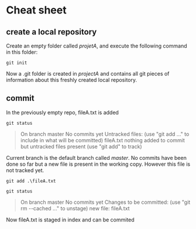 # Cheat sheet

## create a local repository
Create an empty folder called *projetA*, and execute the following command in this folder:
```
git init
```
Now a .git folder is created in *projectA* and contains all git pieces of information about this freshly created local repository.

## commit
In the previously empty repo, fileA.txt is added
```
git status
```
>On branch master
No commits yet
Untracked files:
  (use "git add <file>..." to include in what will be committed)
        fileA.txt
nothing added to commit but untracked files present (use "git add" to track)

Current branch is the default branch called *master*.
No commits have been done so far but a new file is present in the working copy. However this file is not tracked yet.

```
git add .\fileA.txt

git status
```
>On branch master
No commits yet
Changes to be committed:
  (use "git rm --cached <file>..." to unstage)
        new file:   fileA.txt

Now fileA.txt is staged in index and can be commited



<!--stackedit_data:
eyJwcm9wZXJ0aWVzIjoiZXh0ZW5zaW9uczpcbiAgcHJlc2V0Oi
B6ZXJvXG4iLCJoaXN0b3J5IjpbMTI5MzE0MjgwMSwtMTc1NDQ2
ODA5NV19
-->